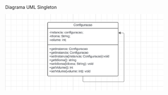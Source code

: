 Diagrama UML Singleton

<img src="../img/Singleton1.png" alt="Diagrama de Classe UML" style="zoom: 150%;" />